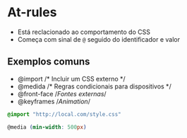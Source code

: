 # At-rules

* Está reclacionado ao comportamento do CSS
* Começa com sinal de `@` seguido do identificador e valor

## Exemplos comuns

- @import     /* Incluir um CSS externo */
- @medida     /* Regras condicionais para dispositivos */
- @front-face     /*Fontes externas*/
- @keyframes     /*Animation*/

```css
@import "http://local.com/style.css"

@media (min-width: 500px)